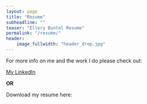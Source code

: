 ```yaml
---
layout: page
title: "Resume"
subheadline: ""
teaser: "Ellery Buntel Resume"
permalink: "/resume/"
header:
    image_fullwidth: "header_drop.jpg"
---
```


For more info on me and the work I do please check out:

[My LinkedIn](https://www.linkedin.com/in/ellery-buntel/)

**OR**

Download my resume here:

<a href="downloadURL" target="https://ebuntel.github.io/assets/pdf/resume2023-1pg.pdf" />
